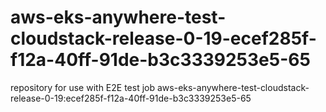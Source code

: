 # aws-eks-anywhere-test-cloudstack-release-0-19-ecef285f-f12a-40ff-91de-b3c3339253e5-65
repository for use with E2E test job aws-eks-anywhere-test-cloudstack-release-0-19:ecef285f-f12a-40ff-91de-b3c3339253e5-65
